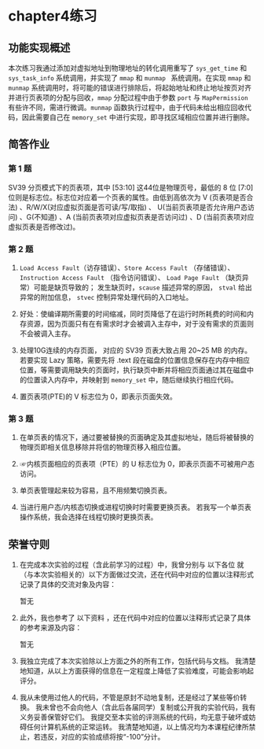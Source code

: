 # chapter4练习

## 功能实现概述

本次练习我通过添加对虚拟地址到物理地址的转化调用重写了 `sys_get_time` 和 `sys_task_info` 系统调用，并实现了 `mmap` 和 `munmap ` 系统调用。在实现 `mmap` 和 `munmap` 系统调用时，将可能的错误进行排除后，将起始地址和终止地址按页对齐并进行页表项的分配与回收，`mmap` 分配过程中由于参数 `port` 与 `MapPermission` 有些许不同，需进行微调。`munmap` 函数执行过程中，由于代码未给出相应回收代码，因此需要自己在 `memory_set` 中进行实现，即寻找区域相应位置并进行删除。



## 简答作业

### 第 1 题

SV39 分页模式下的页表项，其中 [53:10] 这44位是物理页号，最低的 8 位 [7:0] 位则是标志位。标志位对应着一个页表的属性。由低到高依次为 V (页表项是否合法) 、R/W/X(对应虚拟页面是否可读/写/取指) 、 U(当前页表项是否允许用户态访问) 、G(不知道) 、A (当前页表项对应虚拟页表是否访问过) 、D (当前页表项对应虚拟页表是否修改过)。

### 第 2 题

1.  `Load Access Fault`（访存错误）、`Store Access Fault` （存储错误）、 `Instruction Access Fault` （指令访问错误）、 `Load Page Fault` （缺页异常）可能是缺页导致的；
    发生缺页时，`scause` 描述异常的原因， `stval` 给出异常的附加信息，  `stvec` 控制异常处理代码的入口地址。

2.  好处：使编译期所需要的时间缩减，同时页降低了在运行时所耗费的时间和内存资源，因为页面只有在有需求时才会被调入主存中，对于没有需求的页面则不会被调入主存。

3.  处理10G连续的内存页面， 对应的 SV39 页表大致占用 20~25 MB 的内存。
    若要实现 Lazy 策略，需要先将 .text 段在磁盘的位置信息保存在内存中相应位置，等需要调用缺失的页面时，执行缺页中断并将相应页面通过其在磁盘中的位置读入内存中，并映射到 `memory_set` 中，随后继续执行相应代码。

4.  置页表项(PTE)的 V 标志位为 0，即表示页面失效。

### 第 3 题

1.  在单页表的情况下，通过要被替换的页面确定及其虚拟地址，随后将被替换的物理页即相关信息移除并将信的物理页移入相应位置。

2.  ☞内核页面相应的页表项（PTE）的 U 标志位为 0，即表示页面不可被用户态访问。

3.  单页表管理起来较为容易，且不用频繁切换页表。

4.  当进行用户态/内核态切换或进程切换时时需要更换页表。 若我写一个单页表操作系统，我会选择在线程切换时更换页表。
   
## 荣誉守则

1. 在完成本次实验的过程（含此前学习的过程）中，我曾分别与 以下各位 就（与本次实验相关的）以下方面做过交流，还在代码中对应的位置以注释形式记录了具体的交流对象及内容：

    暂无

2. 此外，我也参考了 以下资料 ，还在代码中对应的位置以注释形式记录了具体的参考来源及内容：

    暂无

3. 我独立完成了本次实验除以上方面之外的所有工作，包括代码与文档。 我清楚地知道，从以上方面获得的信息在一定程度上降低了实验难度，可能会影响起评分。

4. 我从未使用过他人的代码，不管是原封不动地复制，还是经过了某些等价转换。 我未曾也不会向他人（含此后各届同学）复制或公开我的实验代码，我有义务妥善保管好它们。 我提交至本实验的评测系统的代码，均无意于破坏或妨碍任何计算机系统的正常运转。 我清楚地知道，以上情况均为本课程纪律所禁止，若违反，对应的实验成绩将按“-100”分计。